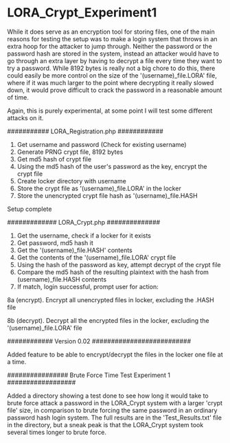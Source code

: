 # LORA_Crypt_Experiment1

While it does serve as an encryption tool for storing files, one of the main reasons 
 for testing the setup was to make a login system that throws in an extra hoop for the attacker
 to jump through. Neither the password or the password hash are stored in the system, instead
 an attacker would have to go through an extra layer by having to decrypt a file every time 
 they want to try a password. While 8192 bytes is really not a big chore to do this, there
 could easily be more control on the size of the '(username)_file.LORA' file, where if it
 was much larger to the point where decrypting it really slowed down, it would prove difficult
 to crack the password in a reasonable amount of time.
 
 Again, this is purely experimental, at some point I will test some different attacks on it.
 
 
 ########### LORA_Registration.php ############
 
1. Get username and password (Check for existing username)
2. Generate PRNG crypt file, 8192 bytes
3. Get md5 hash of crypt file
4. Using the md5 hash of the user's password as the key, encrypt the crypt file
5. Create locker directory with username
6. Store the crypt file as '(username)_file.LORA' in the locker
7. Store the unencrypted crypt file hash as '(username)_file.HASH
 
 Setup complete

############# LORA_Crypt.php ##############

1. Get the username, check if a locker for it exists
2. Get password, md5 hash it
3. Get the '(username)_file.HASH' contents
4. Get the contents of the '(username)_file.LORA' crypt file
5. Using the hash of the password as key, attempt decrypt of the crypt file
6. Compare the md5 hash of the resulting plaintext with the hash from (username)_file.HASH contents
7. If match, login successful, prompt user for action:

8a (encrypt). Encrypt all unencrypted files in locker, excluding the .HASH file

8b (decrypt). Decrypt all the encrypted files in the locker, excluding the '(username)_file.LORA' file

############ Version 0.02 ##########################

Added feature to be able to encrypt/decrypt the files in the locker one file at a time.

################ Brute Force Time Test Experiment 1 ##################

Added a directory showing a test done to see how long it would take to brute force attack a password in the LORA_Crypt system
with a larger 'crypt file' size, in comparison to brute forcing the same password in an ordinary password hash login system.
The full results are in the 'Test_Results.txt' file in the directory, but a sneak peak is that the LORA_Crypt system
took several times longer to brute force.
